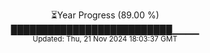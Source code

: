 <p align="center">
⏳Year Progress (89.00 %)<br>
██████████████████████████▁▁▁▁ <br>
<sub>Updated: Thu, 21 Nov 2024 18:03:37 GMT</sub>
</p>

